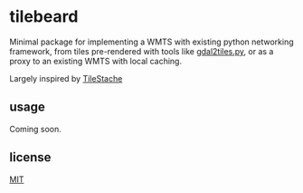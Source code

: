 # tilebeard

Minimal package for implementing a WMTS with existing python networking framework, from tiles pre-rendered with tools like [gdal2tiles.py](http://www.gdal.org/gdal2tiles.html), or as a proxy to an existing WMTS with local caching.

Largely inspired by [TileStache](https://github.com/TileStache/TileStache)

## usage

Coming soon.

## license

[MIT](https://opensource.org/licenses/MIT)
